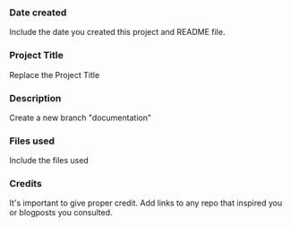### Date created
Include the date you created this project and README file.

### Project Title
Replace the Project Title

### Description
Create a new branch "documentation"

### Files used
Include the files used

### Credits
It's important to give proper credit. Add links to any repo that inspired you or blogposts you consulted.

